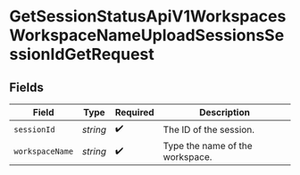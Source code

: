 # GetSessionStatusApiV1WorkspacesWorkspaceNameUploadSessionsSessionIdGetRequest


## Fields

| Field                           | Type                            | Required                        | Description                     |
| ------------------------------- | ------------------------------- | ------------------------------- | ------------------------------- |
| `sessionId`                     | *string*                        | :heavy_check_mark:              | The ID of the session.          |
| `workspaceName`                 | *string*                        | :heavy_check_mark:              | Type the name of the workspace. |